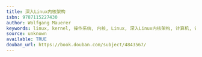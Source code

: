 ```yaml
---
title: 深入Linux内核架构
isbn: 9787115227430
author: Wolfgang Mauerer
keywords: linux, kernel, 操作系统, 内核, Linux, 深入Linux内核架构, 计算机, 计算机科学
source: unknown
available: TRUE
douban_url: https://book.douban.com/subject/4843567/
---
```

